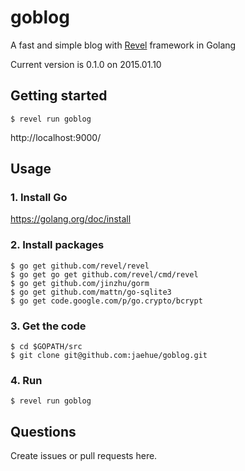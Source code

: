 # goblog

A fast and simple blog with [Revel](http://revel.github.io/) framework in Golang

Current version is 0.1.0 on 2015.01.10

## Getting started

```
$ revel run goblog
```

http://localhost:9000/

## Usage

### 1. Install Go

https://golang.org/doc/install

### 2. Install packages

```
$ go get github.com/revel/revel
$ go get go get github.com/revel/cmd/revel
$ go get github.com/jinzhu/gorm
$ go get github.com/mattn/go-sqlite3
$ go get code.google.com/p/go.crypto/bcrypt
```

### 3. Get the code

```
$ cd $GOPATH/src
$ git clone git@github.com:jaehue/goblog.git
```

### 4. Run

```
$ revel run goblog
```

## Questions

Create issues or pull requests here.
